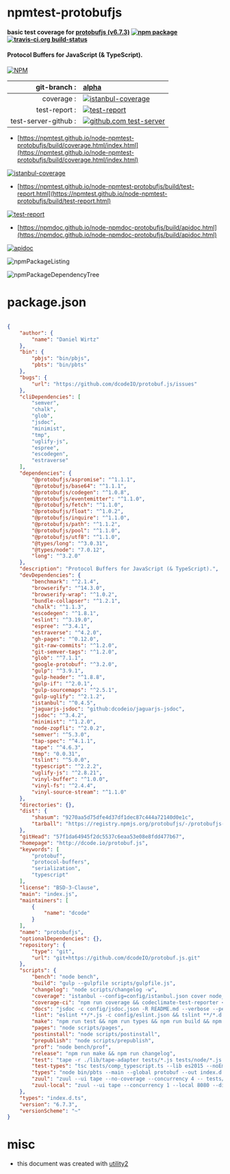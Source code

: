# npmtest-protobufjs

#### basic test coverage for  [protobufjs (v6.7.3)](http://dcode.io/protobuf.js)  [![npm package](https://img.shields.io/npm/v/npmtest-protobufjs.svg?style=flat-square)](https://www.npmjs.org/package/npmtest-protobufjs) [![travis-ci.org build-status](https://api.travis-ci.org/npmtest/node-npmtest-protobufjs.svg)](https://travis-ci.org/npmtest/node-npmtest-protobufjs)

#### Protocol Buffers for JavaScript (& TypeScript).

[![NPM](https://nodei.co/npm/protobufjs.png?downloads=true&downloadRank=true&stars=true)](https://www.npmjs.com/package/protobufjs)

| git-branch : | [alpha](https://github.com/npmtest/node-npmtest-protobufjs/tree/alpha)|
|--:|:--|
| coverage : | [![istanbul-coverage](https://npmtest.github.io/node-npmtest-protobufjs/build/coverage.badge.svg)](https://npmtest.github.io/node-npmtest-protobufjs/build/coverage.html/index.html)|
| test-report : | [![test-report](https://npmtest.github.io/node-npmtest-protobufjs/build/test-report.badge.svg)](https://npmtest.github.io/node-npmtest-protobufjs/build/test-report.html)|
| test-server-github : | [![github.com test-server](https://npmtest.github.io/node-npmtest-protobufjs/GitHub-Mark-32px.png)](https://npmtest.github.io/node-npmtest-protobufjs/build/app/index.html) | | build-artifacts : | [![build-artifacts](https://npmtest.github.io/node-npmtest-protobufjs/glyphicons_144_folder_open.png)](https://github.com/npmtest/node-npmtest-protobufjs/tree/gh-pages/build)|

- [https://npmtest.github.io/node-npmtest-protobufjs/build/coverage.html/index.html](https://npmtest.github.io/node-npmtest-protobufjs/build/coverage.html/index.html)

[![istanbul-coverage](https://npmtest.github.io/node-npmtest-protobufjs/build/screenCapture.buildCi.browser.%252Ftmp%252Fbuild%252Fcoverage.lib.html.png)](https://npmtest.github.io/node-npmtest-protobufjs/build/coverage.html/index.html)

- [https://npmtest.github.io/node-npmtest-protobufjs/build/test-report.html](https://npmtest.github.io/node-npmtest-protobufjs/build/test-report.html)

[![test-report](https://npmtest.github.io/node-npmtest-protobufjs/build/screenCapture.buildCi.browser.%252Ftmp%252Fbuild%252Ftest-report.html.png)](https://npmtest.github.io/node-npmtest-protobufjs/build/test-report.html)

- [https://npmdoc.github.io/node-npmdoc-protobufjs/build/apidoc.html](https://npmdoc.github.io/node-npmdoc-protobufjs/build/apidoc.html)

[![apidoc](https://npmdoc.github.io/node-npmdoc-protobufjs/build/screenCapture.buildCi.browser.%252Ftmp%252Fbuild%252Fapidoc.html.png)](https://npmdoc.github.io/node-npmdoc-protobufjs/build/apidoc.html)

![npmPackageListing](https://npmtest.github.io/node-npmtest-protobufjs/build/screenCapture.npmPackageListing.svg)

![npmPackageDependencyTree](https://npmtest.github.io/node-npmtest-protobufjs/build/screenCapture.npmPackageDependencyTree.svg)



# package.json

```json

{
    "author": {
        "name": "Daniel Wirtz"
    },
    "bin": {
        "pbjs": "bin/pbjs",
        "pbts": "bin/pbts"
    },
    "bugs": {
        "url": "https://github.com/dcodeIO/protobuf.js/issues"
    },
    "cliDependencies": [
        "semver",
        "chalk",
        "glob",
        "jsdoc",
        "minimist",
        "tmp",
        "uglify-js",
        "espree",
        "escodegen",
        "estraverse"
    ],
    "dependencies": {
        "@protobufjs/aspromise": "^1.1.1",
        "@protobufjs/base64": "^1.1.1",
        "@protobufjs/codegen": "^1.0.8",
        "@protobufjs/eventemitter": "^1.1.0",
        "@protobufjs/fetch": "^1.1.0",
        "@protobufjs/float": "^1.0.2",
        "@protobufjs/inquire": "^1.1.0",
        "@protobufjs/path": "^1.1.2",
        "@protobufjs/pool": "^1.1.0",
        "@protobufjs/utf8": "^1.1.0",
        "@types/long": "^3.0.31",
        "@types/node": "7.0.12",
        "long": "^3.2.0"
    },
    "description": "Protocol Buffers for JavaScript (& TypeScript).",
    "devDependencies": {
        "benchmark": "^2.1.4",
        "browserify": "^14.3.0",
        "browserify-wrap": "^1.0.2",
        "bundle-collapser": "^1.2.1",
        "chalk": "^1.1.3",
        "escodegen": "^1.8.1",
        "eslint": "^3.19.0",
        "espree": "^3.4.1",
        "estraverse": "^4.2.0",
        "gh-pages": "^0.12.0",
        "git-raw-commits": "^1.2.0",
        "git-semver-tags": "^1.2.0",
        "glob": "^7.1.1",
        "google-protobuf": "^3.2.0",
        "gulp": "^3.9.1",
        "gulp-header": "^1.8.8",
        "gulp-if": "^2.0.1",
        "gulp-sourcemaps": "^2.5.1",
        "gulp-uglify": "^2.1.2",
        "istanbul": "^0.4.5",
        "jaguarjs-jsdoc": "github:dcodeio/jaguarjs-jsdoc",
        "jsdoc": "^3.4.2",
        "minimist": "^1.2.0",
        "node-zopfli": "^2.0.2",
        "semver": "^5.3.0",
        "tap-spec": "^4.1.1",
        "tape": "^4.6.3",
        "tmp": "0.0.31",
        "tslint": "^5.0.0",
        "typescript": "^2.2.2",
        "uglify-js": "^2.8.21",
        "vinyl-buffer": "^1.0.0",
        "vinyl-fs": "^2.4.4",
        "vinyl-source-stream": "^1.1.0"
    },
    "directories": {},
    "dist": {
        "shasum": "9270aa5d75dfe4d37df1dec87c444a72140d0e1c",
        "tarball": "https://registry.npmjs.org/protobufjs/-/protobufjs-6.7.3.tgz"
    },
    "gitHead": "57f1da64945f2dc5537c6eaa53e08e8fdd477b67",
    "homepage": "http://dcode.io/protobuf.js",
    "keywords": [
        "protobuf",
        "protocol-buffers",
        "serialization",
        "typescript"
    ],
    "license": "BSD-3-Clause",
    "main": "index.js",
    "maintainers": [
        {
            "name": "dcode"
        }
    ],
    "name": "protobufjs",
    "optionalDependencies": {},
    "repository": {
        "type": "git",
        "url": "git+https://github.com/dcodeIO/protobuf.js.git"
    },
    "scripts": {
        "bench": "node bench",
        "build": "gulp --gulpfile scripts/gulpfile.js",
        "changelog": "node scripts/changelog -w",
        "coverage": "istanbul --config=config/istanbul.json cover node_modules/tape/bin/tape tests/*.js tests/node/*.js",
        "coverage-ci": "npm run coverage && codeclimate-test-reporter < coverage/lcov.info",
        "docs": "jsdoc -c config/jsdoc.json -R README.md --verbose --pedantic",
        "lint": "eslint **/*.js -c config/eslint.json && tslint **/*.d.ts -e **/node_modules/** -t stylish -c config/tslint.json",
        "make": "npm run test && npm run types && npm run build && npm run lint",
        "pages": "node scripts/pages",
        "postinstall": "node scripts/postinstall",
        "prepublish": "node scripts/prepublish",
        "prof": "node bench/prof",
        "release": "npm run make && npm run changelog",
        "test": "tape -r ./lib/tape-adapter tests/*.js tests/node/*.js | tap-spec",
        "test-types": "tsc tests/comp_typescript.ts --lib es2015 --noEmit --strictNullChecks && tsc tests/data/test.ts --lib es2015 --noEmit --strictNullChecks && tsc tests/data/rpc.ts --lib es2015 --noEmit --strictNullChecks",
        "types": "node bin/pbts --main --global protobuf --out index.d.ts src/ lib/aspromise/index.js lib/base64/index.js lib/codegen/index.js lib/eventemitter/index.js lib/float/index.js lib/fetch/index.js lib/inquire/index.js lib/path/index.js lib/pool/index.js lib/utf8/index.js && npm run test-types",
        "zuul": "zuul --ui tape --no-coverage --concurrency 4 -- tests/*.js",
        "zuul-local": "zuul --ui tape --concurrency 1 --local 8080 --disable-tunnel -- tests/*.js"
    },
    "types": "index.d.ts",
    "version": "6.7.3",
    "versionScheme": "~"
}
```



# misc
- this document was created with [utility2](https://github.com/kaizhu256/node-utility2)
